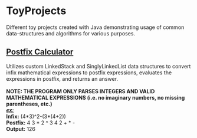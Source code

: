 # ToyProjects
Different toy projects created with Java demonstrating usage of common data-structures and algorithms for various purposes.

<a href="https://github.com/j4mesli/ToyProjects/tree/main/Postfix%20Calculator"><h2>Postfix Calculator</h2></a>

Utilizes custom LinkedStack and SinglyLinkedList data structures to convert infix mathematical expressions to postfix expressions, evaluates the expressions in postfix, and returns an answer.<br><br>
<strong>NOTE: THE PROGRAM ONLY PARSES INTEGERS AND VALID MATHEMATICAL EXPRESSIONS (i.e. no imaginary numbers, no missing parentheses, etc.)</strong>
<br><strong><em><u>ex:</u></em> <br>Infix:</strong> (4\*3)^2-(3\*(4+2))<br><strong>Postfix:</strong> 4 3 * 2 ^ 3 4 2 + * -<br><strong>Output:</strong> 126
